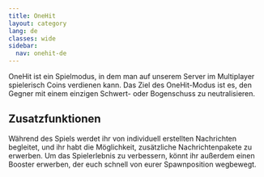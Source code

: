 ```yaml
---
title: OneHit
layout: category
lang: de
classes: wide
sidebar:
  nav: onehit-de
---
```


OneHit ist ein Spielmodus, in dem man auf unserem Server im Multiplayer spielerisch Coins verdienen kann. Das Ziel des OneHit-Modus ist es, den Gegner mit einem einzigen Schwert- oder Bogenschuss zu neutralisieren.

## Zusatzfunktionen

Während des Spiels werdet ihr von individuell erstellten Nachrichten begleitet, und ihr habt die Möglichkeit, zusätzliche Nachrichtenpakete zu erwerben. Um das Spielerlebnis zu verbessern, könnt ihr außerdem einen Booster erwerben, der euch schnell von eurer Spawnposition wegbewegt.